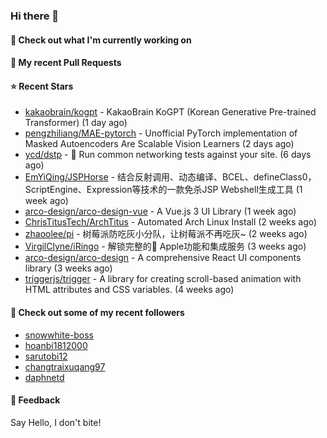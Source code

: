 ### Hi there 👋

#### 👷 Check out what I'm currently working on

#### 🔨 My recent Pull Requests


#### ⭐ Recent Stars

- [kakaobrain/kogpt](https://github.com/kakaobrain/kogpt) - KakaoBrain KoGPT (Korean Generative Pre-trained Transformer) (1 day ago)
- [pengzhiliang/MAE-pytorch](https://github.com/pengzhiliang/MAE-pytorch) - Unofficial PyTorch implementation of Masked Autoencoders Are Scalable Vision Learners (2 days ago)
- [ycd/dstp](https://github.com/ycd/dstp) - 🧪 Run common networking tests against your site. (6 days ago)
- [EmYiQing/JSPHorse](https://github.com/EmYiQing/JSPHorse) - 结合反射调用、动态编译、BCEL、defineClass0，ScriptEngine、Expression等技术的一款免杀JSP Webshell生成工具 (1 week ago)
- [arco-design/arco-design-vue](https://github.com/arco-design/arco-design-vue) - A Vue.js 3 UI Library (1 week ago)
- [ChrisTitusTech/ArchTitus](https://github.com/ChrisTitusTech/ArchTitus) - Automated Arch Linux Install (2 weeks ago)
- [zhaoolee/pi](https://github.com/zhaoolee/pi) - 树莓派防吃灰小分队，让树莓派不再吃灰~ (2 weeks ago)
- [VirgilClyne/iRingo](https://github.com/VirgilClyne/iRingo) - 解锁完整的 Apple功能和集成服务 (3 weeks ago)
- [arco-design/arco-design](https://github.com/arco-design/arco-design) - A comprehensive React UI components library (3 weeks ago)
- [triggerjs/trigger](https://github.com/triggerjs/trigger) - A library for creating scroll-based animation with HTML attributes and CSS variables. (4 weeks ago)

#### 👯 Check out some of my recent followers

- [snowwhite-boss](https://github.com/snowwhite-boss)
- [hoanbi1812000](https://github.com/hoanbi1812000)
- [sarutobi12](https://github.com/sarutobi12)
- [changtraixuqang97](https://github.com/changtraixuqang97)
- [daphnetd](https://github.com/daphnetd)

#### 💬 Feedback

Say Hello, I don't bite!
